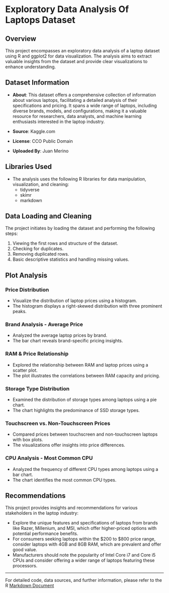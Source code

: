 # Exploratory Data Analysis Of Laptops Dataset

## Overview

This project encompasses an exploratory data analysis of a laptop dataset using R and ggplot2 for data visualization. The analysis aims to extract valuable insights from the dataset and provide clear visualizations to enhance understanding.

## Dataset Information

- **About**: This dataset offers a comprehensive collection of information about various laptops, facilitating a detailed analysis of their specifications and pricing. It spans a wide range of laptops, including diverse brands, models, and configurations, making it a valuable resource for researchers, data analysts, and machine learning enthusiasts interested in the laptop industry.

- **Source**: Kaggle.com

- **License**: CCO Public Domain

- **Uploaded By**: Juan Merino

## Libraries Used

- The analysis uses the following R libraries for data manipulation, visualization, and cleaning:
  - tidyverse
  - skimr
  - markdown

## Data Loading and Cleaning

The project initiates by loading the dataset and performing the following steps:

1. Viewing the first rows and structure of the dataset.
2. Checking for duplicates.
3. Removing duplicated rows.
4. Basic descriptive statistics and handling missing values.

## Plot Analysis

### Price Distribution

- Visualize the distribution of laptop prices using a histogram.
- The histogram displays a right-skewed distribution with three prominent peaks.

### Brand Analysis - Average Price

- Analyzed the average laptop prices by brand.
- The bar chart reveals brand-specific pricing insights.

### RAM & Price Relationship

- Explored the relationship between RAM and laptop prices using a scatter plot.
- The plot illustrates the correlations between RAM capacity and pricing.

### Storage Type Distribution

- Examined the distribution of storage types among laptops using a pie chart.
- The chart highlights the predominance of SSD storage types.

### Touchscreen vs. Non-Touchscreen Prices

- Compared prices between touchscreen and non-touchscreen laptops with box plots.
- The visualizations offer insights into price differences.

### CPU Analysis - Most Common CPU

- Analyzed the frequency of different CPU types among laptops using a bar chart.
- The chart identifies the most common CPU types.

## Recommendations

This project provides insights and recommendations for various stakeholders in the laptop industry:

- Explore the unique features and specifications of laptops from brands like Razer, Millenium, and MSI, which offer higher-priced options with potential performance benefits.
- For consumers seeking laptops within the $200 to $800 price range, consider laptops with 4GB and 8GB RAM, which are prevalent and offer good value.
- Manufacturers should note the popularity of Intel Core i7 and Core i5 CPUs and consider offering a wider range of laptops featuring these processors.

---

For detailed code, data sources, and further information, please refer to the R [Markdown Document](https://github.com/tsylanaatadbwen/Portfolio-Projects/blob/main/R/laptops_markdown.Rmd)

